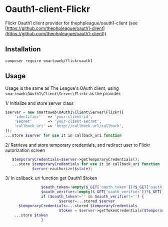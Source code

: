# Oauth1-client-Flickr
 Flickr Oauth1 client provider for thephpleague/oauth1-client (see [https://github.com/thephpleague/oauth1-client](https://github.com/thephpleague/oauth1-client))
 
## Installation

```
composer require smartoweb/flickroauth1
```

## Usage

Usage is the same as The League's OAuth client, using `smartoweb\OAuth1\Client\Server\Flickr` as the provider.

1/ Initialize and store server class

```php
$server = new smartoweb\OAuth1\Client\Server\Flickr([
    'identifier'   => 'your-client-id',
    'secret'       => 'your-client-secret',
    'callback_uri' => 'http://callback.url/callback',
]);
...store $server for use it in callback_uri function
```

2/ Retrieve and store temporary credentials, and redirect user to Flickr autorization screen
```php
   $temporaryCredentials=$server->getTemporaryCredentials();
   ...store $temporaryCredentials for use it in callback_uri function
			$server->authorize($state);
```
 
3/ In callback_uri function get Oauth1 $token
```php
				$oauth_token=!empty($_GET['oauth_token'])?$_GET['oauth_token']:'';
				$oauth_verifier=!empty($_GET['oauth_verifier'])?$_GET['oauth_verifier']:'';
				if ($oauth_token!='' && $oauth_verifier!='') {
						$server=...stored $server
      $temporaryCredentials=...stored $temporaryCredentials
						$token = $server->getTokenCredentials($temporaryCredentials, $oauth_token, $oauth_verifier);
    ...store $token  
				}
```

